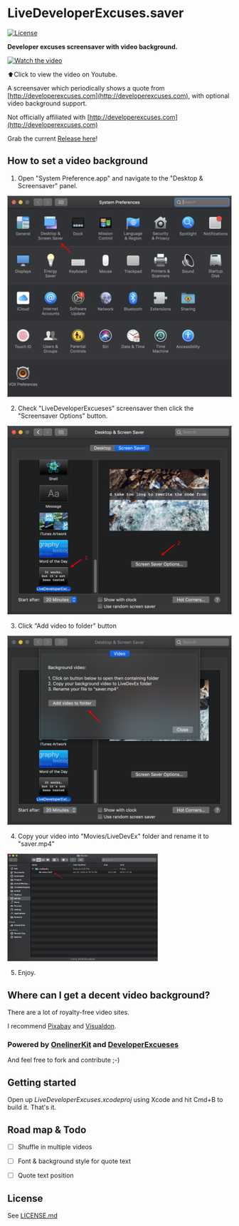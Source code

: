# LiveDeveloperExcuses.saver

[![License](https://img.shields.io/badge/license-MIT-green.svg?style=flat)](https://github.com/kimar/DeveloperExcuses/blob/master/LICENSE.md)

**Developer excuses screensaver with video background.**

[![Watch the video](Release/Screenshot.png)](https://youtu.be/u5VPQrJWI-o)

⬆️Click to view the video on Youtube.

A screensaver which periodically shows a quote from [http://developerexcuses.com](http://developerexcuses.com), with optional video background support.


Not officially affiliated with [http://developerexcuses.com](http://developerexcuses.com)

Grab the current [Release here](Release/LiveDeveloperExcuses.saver.zip)!

## How to set a video background

1. Open "System Preference.app" and navigate to the "Desktop & Screensaver" panel.

<img src="imgs/settings.png" alt="Preference" style="zoom:50%;" />

2. Check "LiveDeveloperExcueses" screensaver then click the "Screensaver Options" button.

<img src="imgs/options.png" alt="Options" style="zoom: 50%;" />

3. Click "Add video to folder" button

<img src="imgs/folder.png" alt="Folder" style="zoom:50%;" />

4. Copy your video into "Movies/LiveDevEx" folder and rename it to "saver.mp4"

<img src="imgs/copy.png" alt="Copy" style="zoom: 33%;" />

5. Enjoy.

## Where can I get a decent video background?

There are a lot of royalty-free video sites. 

I recommend [Pixabay](https://pixabay.com/videos/) and [Visualdon](https://visualdon.uk/).


### Powered by  [OnelinerKit](https://github.com/kimar/OnelinerKit) and [DeveloperExcueses](https://github.com/kimar/DeveloperExcuses)


And feel free to fork and contribute ;-)

## Getting started

Open up *LiveDeveloperExcuses.xcodeproj* using Xcode and hit Cmd+B to build it. That's it.

## Road map & Todo

- [ ] Shuffle in multiple videos
- [ ] Font & background style for quote text
- [ ] Quote text position


## License

See [LICENSE.md](LICENSE.md)
